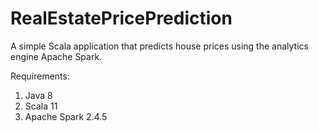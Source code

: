# RealEstatePricePrediction

A simple Scala application that predicts house prices using the analytics engine Apache Spark.

Requirements:
1. Java 8
2. Scala 11
3. Apache Spark 2.4.5
